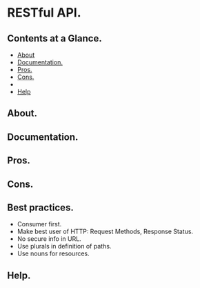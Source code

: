 # RESTful API.





## Contents at a Glance.
* [About](#about)
* [Documentation.](#documentation)
* [Pros.](#pros)
* [Cons.](#cons)
* []()
* [Help](#help)





## About.





## Documentation.





## Pros.





## Cons.





## Best practices.
* Consumer first.
* Make best  user of HTTP: Request Methods, Response Status.
* No secure info in URL.
* Use plurals in definition of paths.
* Use nouns for resources.




## Help.
